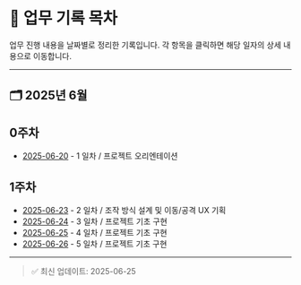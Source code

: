 # 📅 업무 기록 목차

업무 진행 내용을 날짜별로 정리한 기록입니다. 각 항목을 클릭하면 해당 일자의 상세 내용으로 이동합니다.

---

## 🗂️ 2025년 6월

## 0주차
- [2025-06-20](https://devp0tion.github.io/DevP0tion/ToB/TOB_1일차) - 1 일차 / 프로젝트 오리엔테이션

## 1주차
- [2025-06-23](https://devp0tion.github.io/DevP0tion/ToB/TOB_2일차) - 2 일차 / 조작 방식 설계 및 이동/공격 UX 기획  
- [2025-06-24](https://devp0tion.github.io/DevP0tion/ToB/TOB_3일차) - 3 일차 / 프로젝트 기초 구현
- [2025-06-25](https://devp0tion.github.io/DevP0tion/ToB/TOB_4일차) - 4 일차 / 프로젝트 기초 구현
- [2025-06-26](https://devp0tion.github.io/DevP0tion/ToB/TOB_5일차) - 5 일차 / 프로젝트 기초 구현

---

> ✅ 최신 업데이트: 2025-06-25
